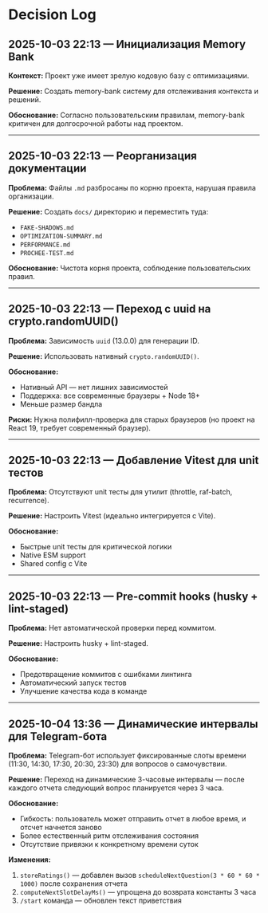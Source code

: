 # Decision Log

## 2025-10-03 22:13 — Инициализация Memory Bank

**Контекст:** Проект уже имеет зрелую кодовую базу с оптимизациями.

**Решение:** Создать memory-bank систему для отслеживания контекста и решений.

**Обоснование:** Согласно пользовательским правилам, memory-bank критичен для долгосрочной работы над проектом.

---

## 2025-10-03 22:13 — Реорганизация документации

**Проблема:** Файлы `.md` разбросаны по корню проекта, нарушая правила организации.

**Решение:** Создать `docs/` директорию и переместить туда:
- `FAKE-SHADOWS.md`
- `OPTIMIZATION-SUMMARY.md`
- `PERFORMANCE.md`
- `PROCHEE-TEST.md`

**Обоснование:** Чистота корня проекта, соблюдение пользовательских правил.

---

## 2025-10-03 22:13 — Переход с uuid на crypto.randomUUID()

**Проблема:** Зависимость `uuid` (13.0.0) для генерации ID.

**Решение:** Использовать нативный `crypto.randomUUID()`.

**Обоснование:**
- Нативный API — нет лишних зависимостей
- Поддержка: все современные браузеры + Node 18+
- Меньше размер бандла

**Риски:** Нужна полифилл-проверка для старых браузеров (но проект на React 19, требует современный браузер).

---

## 2025-10-03 22:13 — Добавление Vitest для unit тестов

**Проблема:** Отсутствуют unit тесты для утилит (throttle, raf-batch, recurrence).

**Решение:** Настроить Vitest (идеально интегрируется с Vite).

**Обоснование:**
- Быстрые unit тесты для критической логики
- Native ESM support
- Shared config с Vite

---

## 2025-10-03 22:13 — Pre-commit hooks (husky + lint-staged)

**Проблема:** Нет автоматической проверки перед коммитом.

**Решение:** Настроить husky + lint-staged.

**Обоснование:**
- Предотвращение коммитов с ошибками линтинга
- Автоматический запуск тестов
- Улучшение качества кода в команде

---

## 2025-10-04 13:36 — Динамические интервалы для Telegram-бота

**Проблема:** Telegram-бот использует фиксированные слоты времени (11:30, 14:30, 17:30, 20:30, 23:30) для вопросов о самочувствии.

**Решение:** Переход на динамические 3-часовые интервалы — после каждого отчета следующий вопрос планируется через 3 часа.

**Обоснование:**
- Гибкость: пользователь может отправить отчет в любое время, и отсчет начнется заново
- Более естественный ритм отслеживания состояния
- Отсутствие привязки к конкретному времени суток

**Изменения:**
1. `storeRatings()` — добавлен вызов `scheduleNextQuestion(3 * 60 * 60 * 1000)` после сохранения отчета
2. `computeNextSlotDelayMs()` — упрощена до возврата константы 3 часа
3. `/start` команда — обновлен текст приветствия
